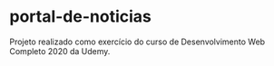 # portal-de-noticias
Projeto realizado como exercício do curso de Desenvolvimento Web Completo 2020 da Udemy.
